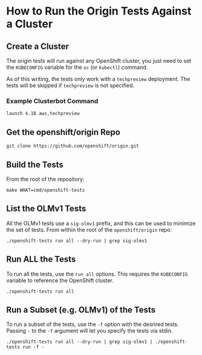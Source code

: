 # How to Run the Origin Tests Against a Cluster

## Create a Cluster

The origin tests will run against any OpenShift cluster, you just need to set the
`KUBECONFIG` variable for the `oc` (or `kubectl`) command.

As of this writing, the tests only work with a `techpreview` deployment. The tests will
be skipped if `techpreview` is not specified.

### Example Clusterbot Command
```
launch 4.18 aws,techpreview
```

## Get the openshift/origin Repo

```
git clone https://github.com/openshift/origin.git
```

## Build the Tests

From the root of the repository:
```
make WHAT=cmd/openshift-tests
```

## List the OLMv1 Tests

All the OLMv1 tests use a `sig-olmv1` prefix, and this can be used to minimize the set of tests. From within the root of the `openshift/origin` repo:

```
./openshift-tests run all --dry-run | grep sig-olmv1
```

## Run ALL the Tests

To run all the tests, use the `run all` options. This requires the `KUBECONFIG` variable to reference the OpenShift cluster.

```
./openshift-tests run all
```

## Run a Subset (e.g. OLMv1) of the Tests

To run a subset of the tests, use the `-f` option with the desrired tests. Passing `-` to the `-f` argument will let you specify the tests via stdin.

```
./openshift-tests run all --dry-run | grep sig-olmv1 | ./openshift-tests run -f -
```
